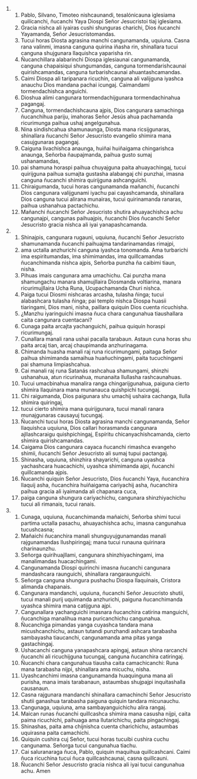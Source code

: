 <ol>
  <li>
    <ol>
      <li>Pablo, Silvano, Timoteo nishcaunandi, tesalónicauna iglesiama quilícanchi, ñucanchi Yaya Diospi Señor Jesucristoi tiaj iglesiama.</li>
      <li>Gracia nishca ali iyairas cushi shunguras charichi, Dios ñucanchi Yayamanda, Señor Jesucristomandas.</li>
      <li>Tucui horas Diosta agrasina manchi cangunamanda, uquiuna. Casna rana valinmi, imasna canguna quirina iñasha rin, shinallara tucui canguna shujgunara llaquishca yaparisha rin.</li>
      <li>Ñucanchillara alabarinchi Diospa iglesiaunai cangunamanda, canguna chapaisiqui shungumandas, canguna tormendarishcaunai quirishcamandas, canguna turbarishcaunai ahuantashcamandas.</li>
      <li>Caimi Diospa ali taripanara ricuchin, canguna ali valijguna iyashca anauchu Dios mandana pachai icungaj. Caimandami tormendachishca anguichi.</li>
      <li>Dioshua alimi cangunara tormendachijgunara tormendachinahua pagangaj.</li>
      <li>Canguna, tormendachishcauna ajpis, Dios cangunara samachinga ñucanchihua pariju, imahoras Señor Jesús ahua pachamanda ricurimunga paihua ushaj angelgunahua.</li>
      <li>Nina sindishcahua shamunaunga, Diosta mana ricsijgunaras, shinallara ñucanchi Señor Jesucristo evangelio shimira mana casujgunaras pagangaj.</li>
      <li>Caiguna livachishca anaunga, huiñai huiñaigama chingarishca anaunga, Señorba ñaupajmanda, paihua gusto sumaj ushanamandas,</li>
      <li>pai shamuna horaspi paihua chuyajguna paita ahuayachingaj, tucui quirijguna paihua sumajta gustasha alabangaj chi punzhai, imasna canguna ñucanchi shimira quirijguna ashcanguichi.</li>
      <li>Chiraigumanda, tucui horas cangunamanda mañanchi, ñucanchi Dios cangunara valijgunami iyachu pai cayashcamanda, shinallara Dios canguna tucui alirana munairas, tucui quirinamanda ranaras, paihua ushanahua pactachichu.</li>
      <li>Mañanchi ñucanchi Señor Jesucristo shutira ahuayachishca achu cangunajpi, cangunas paihuajpis, ñucanchi Dios ñucanchi Señor Jesucristo gracia nishca ali iyai yanapashcamanda.</li>
    </ol>
  </li>
  <li>
    <ol>
      <li>Shinajpis, cangunara rugauni, uquiuna, ñucanchi Señor Jesucristo shamunamanda ñucanchi paihuajma tandarinamandas rimajpi,</li>
      <li>ama uctalla anzhurichi canguna iyashca tonomanda. Ama turbarichi ima espiritumandas, ima shimimandas, ima quillcamandas ñucanchimanda nishca ajpis, Señorba punzha ña caibimi tiaun, nisha.</li>
      <li>Pihuas imais cangunara ama umachichu. Cai punzha mana shamungachu manara shamujllaira Diosmanda voltiarina, manara ricurimujllaira Ucha Runa, Ucupachamanda Churi nishca.</li>
      <li>Paiga tucui Diosmi nishcaras arcasha, tulasha ñinga; tucui alabashcara tulasha ñinga; pai templo nishca Diospa huasii tiaringami, Dios mani, nisha, paillara quiquin Dios cuenta ricuchisha.</li>
      <li>¿Manzhu iyaringuichi imasna ñuca chara cangunahua tiaushallara caita cangunara cuentacani?</li>
      <li>Cunaga paita arcajta yachanguichi, paihua quiquin horaspi ricurimungaj.</li>
      <li>Cunallara manali rana ushai pacalla tarabaun. Astaun cuna horas shu paita arcaj tian, arcaj chaupimanda anzhurinagama.</li>
      <li>Chimanda huasha manali raj runa ricurimungami, paitaga Señor paihua shimimanda samaihua huañuchingami, paita tucuchingami pai shamuna limpiashcahua.</li>
      <li>Cai manali raj runa Satanás rashcahua shamungami, shinzhi ushanahua, atun ricurinahua, munanaita llullasha rashcaunahuas.</li>
      <li>Tucui umacbinahua manalira ranga chingarijgunahua, paiguna cierto shimira llaquinara mana munanauca quishpichi tucungaj.</li>
      <li>Chi raigumanda, Dios paigunara shu umachij ushaira cachanga, llulla shimira quiringaj,</li>
      <li>tucui cierto shimira mana quirijgunara, tucui manali ranara munajgunaras causayuj tucungaj.</li>
      <li>Ñucanchi tucui horas Diosta agrasina manchi cangunamanda, Señor llaquishca uquiuna, Dios callari horasmanda cangunara ajllashcaraigu quishpichingaj, Espíritu chicanyachishcamanda, cierto shimira quirishcamandas.</li>
      <li>Caigama Dios cangunara cayaca ñucanchi rimashca evangeho shimii, ñucanchi Señor Jesucristo ali sumaj tupui pactangaj.</li>
      <li>Shinasha, uquiuna, shinzhira shayarichi, canguna uyashca yachashcara huacachichi, uyashca shimimanda ajpi, ñucanchi quillcamanda ajpis.</li>
      <li>Ñucanchi quiquin Señor Jesucristo, Dios ñucanchi Yaya, ñucanchira llaquij asha, ñucanchira huiñaigama cariyachij asha, ñucanchira paihua gracia ali iyaimanda ali chapanara cuca,</li>
      <li>paiga canguna shungura cariyachichu, cangunara shinzhiyachichu tucui ali rimanais, tucui ranais.</li>
    </ol>
  </li>
  <li>
    <ol>
      <li>Cunaga, uquiuna, ñucanchimanda mañaichi, Señorba shimi tucui partima uctalla pasachu, ahuayachishca achu, imasna cangunahua tucushcasna;</li>
      <li>Mañaichi ñucanchira manali shunguyujgunamandas manali rajgunamandas llushpiringaj; mana tucui runauna quirinara charinaunzhu.</li>
      <li>Señorga quirihuajllami, cangunara shinzhiyachingami, ima manalimandas huacachingami.</li>
      <li>Cangunamanda Diospi quirinchi imasna ñucanchi cangunara mandashcara raunguichi, shinallara rangaraunguichi.</li>
      <li>Señorga canguna shungura pushachu Diospa llaquinais, Cristora alimanda chapanais.</li>
      <li>Cangunara mandanchi, uquiuna, ñucanchi Señor Jesucristo shutii, tucui manali purij uquimanda anzhurichi, paiguna ñucanchimanda uyashca shimira mana catijguna ajpi.</li>
      <li>Cangunallara yachanguichi imasnara ñucanchira catirina manguichi, ñucanchiga manalihua mana puricanchichu cangunahua.</li>
      <li>Ñucanchiga pimandas yanga cuyashca tandara mana micushcanchichu, astaun tutandi punzhandi ashcara tarabasha sambayasha tiaucanchi, cangunamanda ama pitas yanga gastachingaj.</li>
      <li>Ushacanchi canguna yanapashcara apingaj, astaun shina rarcanchi ñucanchi ali ricuchijguna tucungaj, canguna ñucanchira catiringaj.</li>
      <li>Ñucanchi chara cangunahua tiausha caita camachicanchi: Runa mana tarabasha nijpi, shinallara ama micuchu, nisha.</li>
      <li>Uyashcanchimi imasna cangunamanda huaquinguna mana ali purisha, mana imais tarabanaun, astaumbas shujpajpi inquitashalla causanaun.</li>
      <li>Casna rajgunara mandanchi shinallara camachinchi Señor Jesucristo shutii ganashua tarabasha paiguna quiquin tandara micunauchu.</li>
      <li>Cangunaga, uquiuna, ama sambayanguichichu alira rangaj.</li>
      <li>Maican runas ñucanchi quillcashca shimira mana casusha nijpi, caita paima ricuchichi, paihuaga ama llutarichichu, paita pingachingaj.</li>
      <li>Shinashas, paita ama chijnishca cuenta charichichu, astaumbas uquirasna paita camachichi.</li>
      <li>Quiquin cushira cuj Señor, tucui horas tucuibi cushira cuchu cangunama. Señorga tucui cangunahua tiachu.</li>
      <li>Cai saluranaraga ñuca, Pablo, quiquin maquihua quillcashcani. Caimi ñuca ricuchina tucui ñuca quillcashcaunai, casna quillcauni.</li>
      <li>Ñucanchi Señor Jesucristo gracia nishca ali iyai tucui cangunahua achu. Amen</li>
    </ol>
  </li>
</ol>